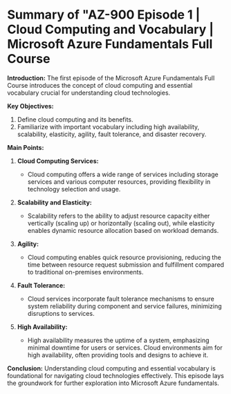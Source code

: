 
# Summary of "AZ-900 Episode 1 | Cloud Computing and Vocabulary | Microsoft Azure Fundamentals Full Course

**Introduction:**
The first episode of the Microsoft Azure Fundamentals Full Course introduces the concept of cloud computing and essential vocabulary crucial for understanding cloud technologies.

**Key Objectives:**

1. Define cloud computing and its benefits.
2. Familiarize with important vocabulary including high availability, scalability, elasticity, agility, fault tolerance, and disaster recovery.

**Main Points:**

1. **Cloud Computing Services:**
   - Cloud computing offers a wide range of services including storage services and various computer resources, providing flexibility in technology selection and usage.

2. **Scalability and Elasticity:**
   - Scalability refers to the ability to adjust resource capacity either vertically (scaling up) or horizontally (scaling out), while elasticity enables dynamic resource allocation based on workload demands.

3. **Agility:**
   - Cloud computing enables quick resource provisioning, reducing the time between resource request submission and fulfillment compared to traditional on-premises environments.

4. **Fault Tolerance:**
   - Cloud services incorporate fault tolerance mechanisms to ensure system reliability during component and service failures, minimizing disruptions to services.

5. **High Availability:**
   - High availability measures the uptime of a system, emphasizing minimal downtime for users or services. Cloud environments aim for high availability, often providing tools and designs to achieve it.

**Conclusion:**
Understanding cloud computing and essential vocabulary is foundational for navigating cloud technologies effectively. This episode lays the groundwork for further exploration into Microsoft Azure fundamentals.
